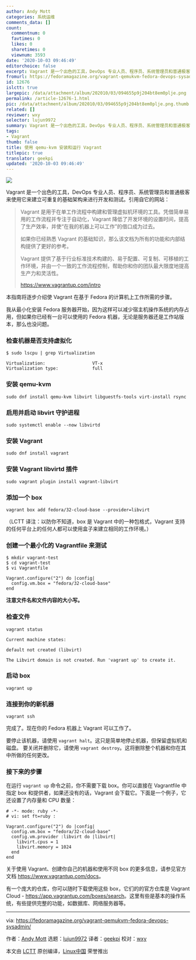 ```yaml
---
author: Andy Mott
categories: 系统运维
comments_data: []
count:
  commentnum: 0
  favtimes: 0
  likes: 0
  sharetimes: 0
  viewnum: 3593
date: '2020-10-03 09:46:49'
editorchoice: false
excerpt: Vagrant 是一个出色的工具，DevOps 专业人员、程序员、系统管理员和普通极客来使用它来建立可重复的基础架构来进行开发和测试。
fromurl: https://fedoramagazine.org/vagrant-qemukvm-fedora-devops-sysadmin/
id: 12676
islctt: true
largepic: /data/attachment/album/202010/03/094655p9j204bt8em0plje.png
permalink: /article-12676-1.html
pic: /data/attachment/album/202010/03/094655p9j204bt8em0plje.png.thumb.jpg
related: []
reviewer: wxy
selector: lujun9972
summary: Vagrant 是一个出色的工具，DevOps 专业人员、程序员、系统管理员和普通极客来使用它来建立可重复的基础架构来进行开发和测试。
tags:
- Vagrant
thumb: false
title: 使用 qemu-kvm 安装和运行 Vagrant
titlepic: true
translator: geekpi
updated: '2020-10-03 09:46:49'
---
```


![](/data/attachment/album/202010/03/094655p9j204bt8em0plje.png)


Vagrant 是一个出色的工具，DevOps 专业人员、程序员、系统管理员和普通极客来使用它来建立可重复的基础架构来进行开发和测试。引用自它的网站：



> 
> Vagrant 是用于在单工作流程中构建和管理虚拟机环境的工具。凭借简单易用的工作流程并专注于自动化，Vagrant 降低了开发环境的设置时间，提高了生产效率，并使“在我的机器上可以工作”的借口成为过去。
> 
> 
> 如果你已经熟悉 Vagrant 的基础知识，那么该文档为所有的功能和内部结构提供了更好的参考。
> 
> 
> Vagrant 提供了基于行业标准技术构建的、易于配置、可复制、可移植的工作环境，并由一个一致的工作流程控制，帮助你和你的团队最大限度地提高生产力和灵活性。
> 
> 
> <https://www.vagrantup.com/intro>
> 
> 
> 


本指南将逐步介绍使 Vagrant 在基于 Fedora 的计算机上工作所需的步骤。


我从最小化安装 Fedora 服务器开始，因为这样可以减少宿主机操作系统的内存占用，但如果你已经有一台可以使用的 Fedora 机器，无论是服务器还是工作站版本，那么也没问题。


### 检查机器是否支持虚拟化



```
$ sudo lscpu | grep Virtualization

```


```
Virtualization:                  VT-x
Virtualization type:             full

```

### 安装 qemu-kvm



```
sudo dnf install qemu-kvm libvirt libguestfs-tools virt-install rsync

```

### 启用并启动 libvirt 守护进程



```
sudo systemctl enable --now libvirtd

```

### 安装 Vagrant



```
sudo dnf install vagrant

```

### 安装 Vagrant libvirtd 插件



```
sudo vagrant plugin install vagrant-libvirt

```

### 添加一个 box



```
vagrant box add fedora/32-cloud-base --provider=libvirt

```

（LCTT 译注：以防你不知道，box 是 Vagrant 中的一种包格式，Vagrant 支持的任何平台上的任何人都可以使用盒子来建立相同的工作环境。）


### 创建一个最小化的 Vagrantfile 来测试



```
$ mkdir vagrant-test
$ cd vagrant-test
$ vi Vagrantfile

```


```
Vagrant.configure("2") do |config|
  config.vm.box = "fedora/32-cloud-base"
end

```

**注意文件名和文件内容的大小写。**


### 检查文件



```
vagrant status

```


```
Current machine states:

default not created (libvirt)

The Libvirt domain is not created. Run 'vagrant up' to create it.

```

### 启动 box



```
vagrant up

```

### 连接到你的新机器



```
vagrant ssh

```

完成了。现在你的 Fedora 机器上 Vagrant 可以工作了。


要停止该机器，请使用 `vagrant halt`。这只是简单地停止机器，但保留虚拟机和磁盘。 要关闭并删除它，请使用 `vagrant destroy`。这将删除整个机器和你在其中所做的任何更改。


### 接下来的步骤


在运行 `vagrant up` 命令之前，你不需要下载 box。你可以直接在 Vagrantfile 中指定 box 和提供者，如果还没有的话，Vagrant 会下载它。下面是一个例子，它还设置了内存量和 CPU 数量：



```
# -*- mode: ruby -*-
# vi: set ft=ruby :

Vagrant.configure("2") do |config|
  config.vm.box = "fedora/32-cloud-base"
  config.vm.provider :libvirt do |libvirt|
    libvirt.cpus = 1
    libvirt.memory = 1024
  end
end

```

关于使用 Vagrant、创建你自己的机器和使用不同 box 的更多信息，请参见官方文档 <https://www.vagrantup.com/docs>。


有一个庞大的仓库，你可以随时下载使用这些 box，它们的的官方仓库是 Vagrant Cloud - <https://app.vagrantup.com/boxes/search>。这里有些是基本的操作系统，有些提供完整的功能，如数据库、网络服务器等。




---


via: <https://fedoramagazine.org/vagrant-qemukvm-fedora-devops-sysadmin/>


作者：[Andy Mott](https://fedoramagazine.org/author/amott/) 选题：[lujun9972](https://github.com/lujun9972) 译者：[geekpi](https://github.com/geekpi) 校对：[wxy](https://github.com/wxy)


本文由 [LCTT](https://github.com/LCTT/TranslateProject) 原创编译，[Linux中国](https://linux.cn/) 荣誉推出